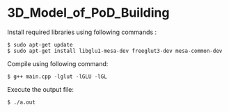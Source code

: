# 3D_Model_of_PoD_Building

Install required libraries using following commands : 
```
$ sudo apt-get update
$ sudo apt-get install libglu1-mesa-dev freeglut3-dev mesa-common-dev
```

Compile using following command:
```
$ g++ main.cpp -lglut -lGLU -lGL
```

Execute the output file: 
```
$ ./a.out
```
